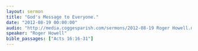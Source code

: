 ```yaml
---
layout: sermon
title: "God's Message to Everyone."
date: "2012-08-19 00:00:00"
audio: "http://media.coggesparish.com/sermons/2012-08-19 Roger Howell.mp3"
speaker: "Roger Howell"
bible_passages: ["Acts 16:16-31"]
---
```

